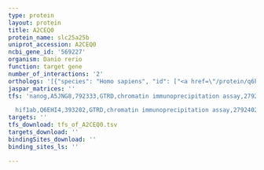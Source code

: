 ```yaml
---
type: protein
layout: protein
title: A2CEQ0
protein_name: slc25a25b
uniprot_accession: A2CEQ0
ncbi_gene_id: '569227'
organism: Danio rerio
function: target gene
number_of_interactions: '2'
orthologs: '[{"species": "Homo sapiens", "id": ["<a href=\"/protein/q6kcm7\">Q6KCM7</a>"]}, {"species": "Mus musculus", "id": ["<a href=\"/protein/a2asz8\">A2ASZ8</a>"]}, {"species": "Rattus norvegicus", "id": ["<a href=\"/protein/q8k3p6\">Q8K3P6</a>"]}, {"species": "Drosophila melanogaster", "id": ["M9PF04"]}, {"species": "Caenorhabditis elegans", "id": ["C8JQR9", "<a href=\"/protein/q19529\">Q19529</a>"]}]'
jaspar_matrices: ''
tfs: 'nanog,A5JNG8,792333,GTRD,chromatin immunoprecipitation assay,27924024%5Buid%5D,No

  hif1ab,Q6EHI4,393202,GTRD,chromatin immunoprecipitation assay,27924024%5Buid%5D,No'
targets: ''
tfs_download: tfs_of_A2CEQ0.tsv
targets_download: ''
bindingSites_download: ''
binding_sites_ls: ''

---
```

